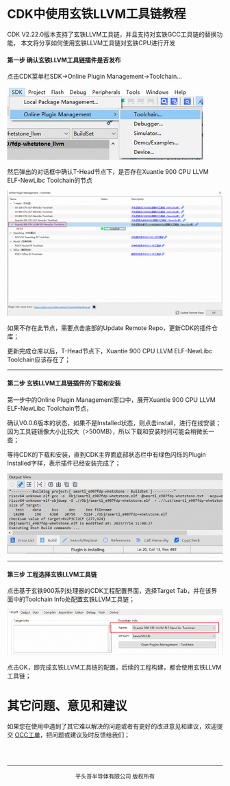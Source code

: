 # CDK中使用玄铁LLVM工具链教程
CDK V2.22.0版本支持了玄铁LLVM工具链，并且支持对玄铁GCC工具链的替换功能，
本文将分享如何使用玄铁LLVM工具链对玄铁CPU进行开发

#### 第一步 确认玄铁LLVM工具链插件是否发布

点击CDK菜单栏SDK->Online Plugin Management->Toolchain...

![img.png](img.png)

然后弹出的对话框中确认T-Head节点下，是否存在Xuantie 900 CPU LLVM ELF-NewLibc Toolchain的节点

![img_1.png](img_1.png)

如果不存在此节点，需要点击底部的Update Remote Repo，更新CDK的插件仓库；

更新完成仓库以后，T-Head节点下，Xuantie 900 CPU LLVM ELF-NewLibc Toolchain应该存在了；

***

#### 第二步 玄铁LLVM工具链插件的下载和安装
第一步中的Online Plugin Management窗口中，展开Xuantie 900 CPU LLVM ELF-NewLibc Toolchain节点，

确认V0.0.6版本的状态，如果不是Installed状态，则点击install，进行在线安装；
因为工具链镜像大小比较大（>500MB），所以下载和安装时间可能会稍微长一些；

等待CDK的下载和安装，直到CDK主界面底部状态栏中有绿色闪烁的Plugin Installed字样，表示插件已经安装完成了；

![img_1.png](plugin.gif)

***

#### 第三步 工程选择玄铁LLVM工具链

点击基于玄铁900系列处理器的CDK工程配置界面，选择Target Tab，并在该界面中的Toolchain Info处配置玄铁LLVM工具链；

![img_2.png](img_2.png)

点击OK，即完成玄铁LLVM工具链的配置，后续的工程构建，都会使用玄铁LLVM工具链；


# 其它问题、意见和建议
如果您在使用中遇到了其它难以解决的问题或者有更好的改进意见和建议，欢迎提交
[OCC工单](https://xuantie.t-head.cn\/people/workorder-submit)，把问题或建议及时反馈给我们；


<br/>
<br/>

***

<center><font size="2">平头哥半导体有限公司 版权所有</font></center>
